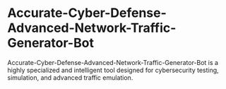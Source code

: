 # Accurate-Cyber-Defense-Advanced-Network-Traffic-Generator-Bot
Accurate-Cyber-Defense-Advanced-Network-Traffic-Generator-Bot is a highly specialized and intelligent tool designed for cybersecurity testing, simulation, and advanced traffic emulation. 
